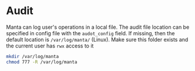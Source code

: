 # Audit

Manta can log user's operations in a local file. The audit file location can be specified in config file with the `audot_config` field. If missing, then the default location is `/var/log/manta/` (Linux). Make sure this folder exists and the current user has `rwx` access to it

```bash
mkdir /var/log/manta
chmod 777 -R /var/log/manta
```

